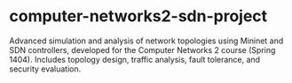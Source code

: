 # computer-networks2-sdn-project
Advanced simulation and analysis of network topologies using Mininet and SDN controllers, developed for the Computer Networks 2 course (Spring 1404). Includes topology design, traffic analysis, fault tolerance, and security evaluation.
